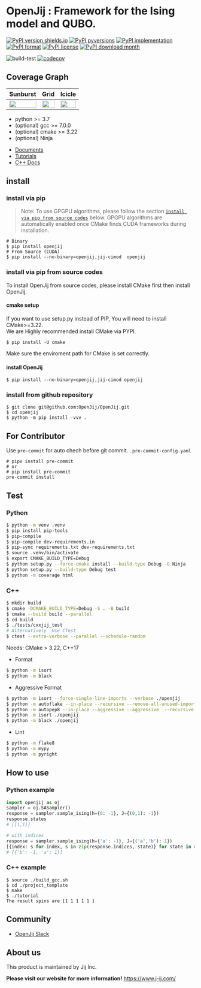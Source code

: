 # OpenJij : Framework for the Ising model and QUBO.
[![PyPI version shields.io](https://img.shields.io/pypi/v/openjij.svg)](https://pypi.python.org/pypi/openjij/)
[![PyPI pyversions](https://img.shields.io/pypi/pyversions/openjij.svg)](https://pypi.python.org/pypi/openjij/)
[![PyPI implementation](https://img.shields.io/pypi/implementation/openjij.svg)](https://pypi.python.org/pypi/openjij/)
[![PyPI format](https://img.shields.io/pypi/format/openjij.svg)](https://pypi.python.org/pypi/openjij/)
[![PyPI license](https://img.shields.io/pypi/l/openjij.svg)](https://pypi.python.org/pypi/openjij/)
[![PyPI download month](https://img.shields.io/pypi/dm/openjij.svg)](https://pypi.python.org/pypi/openjij/)

![build-test](https://github.com/OpenJij/OpenJij/workflows/build-test/badge.svg)
[![codecov](https://codecov.io/gh/OpenJij/OpenJij/branch/main/graph/badge.svg?token=WMSK3GS8E5)](https://codecov.io/gh/OpenJij/OpenJij)

## Coverage Graph 
|**Sunburst**|**Grid**|**Icicle**|
| ---- | ---- | ---- |
|<a href="https://codecov.io/gh/OpenJij/OpenJij"><img src="https://codecov.io/gh/OpenJij/OpenJij/branch/main/graphs/sunburst.svg?token=WMSK3GS8E5" width="100%"/></a>|<a href="https://codecov.io/gh/OpenJij/OpenJij"><img src="https://codecov.io/gh/OpenJij/OpenJij/branch/main/graphs/tree.svg?token=WMSK3GS8E5" width="100%"/></a>|<a href="https://codecov.io/gh/OpenJij/OpenJij"><img src="https://codecov.io/gh/OpenJij/OpenJij/branch/main/graphs/icicle.svg?token=WMSK3GS8E5" width="100%"/></a>|

* python >= 3.7
* (optional) gcc >= 7.0.0
* (optional) cmake >= 3.22
* (optional) Ninja 

- [Documents](https://openjij.github.io/OpenJij_Documentation/build/html/)
- [Tutorials](https://openjij.github.io/OpenJijTutorial/build/html/index.html)
- [C++ Docs](https://openjij.github.io/OpenJij/index.html)

## install

### install via pip
> Note: To use GPGPU algorithms, please follow the section [`install via pip from source codes`](#install-via-pip-from-source-codes) below.
> GPGPU algorithms are automatically enabled once CMake finds CUDA frameworks during installation.
```
# Binary
$ pip install openjij 
# From Source (CUDA)
$ pip install --no-binary=openjij,jij-cimod  openjij
```

### install via pip from source codes
To install OpenJij from source codes, please install CMake first then install OpenJij.

#### cmake setup
If you want to use setup.py instead of PIP, You will need to install CMake\>\=3.22.  
We are Highly recommended install CMake via PYPI.
```
$ pip install -U cmake
```

Make sure the enviroment path for CMake is set correctly.

#### install OpenJij

```
$ pip install --no-binary=openjij,jij-cimod openjij
```

### install from github repository
```
$ git clone git@github.com:OpenJij/OpenJij.git
$ cd openjij
$ python -m pip install -vvv .
```
## For Contributor 
Use `pre-commit` for auto chech before git commit.
`.pre-commit-config.yaml`
``` 
# pipx install pre-commit 
# or 
# pip install pre-commit
pre-commit install
```

## Test 

### Python 
```sh
$ python -m venv .venv
$ pip install pip-tools 
$ pip-compile
$ pip-compile dev-requirements.in
$ pip-sync requirements.txt dev-requirements.txt
$ source .venv/bin/activate
$ export CMAKE_BUILD_TYPE=Debug
$ python setup.py --force-cmake install --build-type Debug -G Ninja
$ python setup.py --build-type Debug test 
$ python -m coverage html
```

### C++ 
```sh
$ mkdir build 
$ cmake -DCMAKE_BUILD_TYPE=Debug -S . -B build
$ cmake --build build --parallel
$ cd build
$ ./tests/cxxjij_test
# Alternatively  Use CTest 
$ ctest --extra-verbose --parallel --schedule-random
```

Needs: CMake > 3.22, C++17

- Format 
``` sh
$ python -m isort 
$ python -m black 
```

- Aggressive Format
```sh 
$ python -m isort --force-single-line-imports --verbose ./openjij
$ python -m autoflake --in-place --recursive --remove-all-unused-imports --ignore-init-module-imports --remove-unused-variables ./openjij
$ python -m autopep8 --in-place --aggressive --aggressive  --recursive ./openjij
$ python -m isort ./openjij
$ python -m black ./openjij
```

- Lint
``` sh 
$ python -m flake8
$ python -m mypy
$ python -m pyright
```


## How to use

### Python example

```python
import openjij as oj
sampler = oj.SASampler()
response = sampler.sample_ising(h={0: -1}, J={(0,1): -1})
response.states
# [[1,1]]

# with indices
response = sampler.sample_ising(h={'a': -1}, J={('a','b'): 1})
[{index: s for index, s in zip(response.indices, state)} for state in response.states]
# [{'b': -1, 'a': 1}]
```

### C++ example

```
$ source ./build_gcc.sh
$ cd ./project_template
$ make
$ ./tutorial
The result spins are [1 1 1 1 1 ]
```

## Community

- [OpenJij Slack](https://join.slack.com/t/openjij/shared_invite/enQtNjQyMjIwMzMwNzA4LTQ5MWRjOWYxYmY1Nzk4YzdiYzlmZjIxYjhhMmMxZjAyMzE3MDc1ZWRkYmI1YjhkNjRlOTM1ODE0NTc5Yzk3ZDA)

## About us

This product is maintained by Jij Inc.

**Please visit our website for more information!**
https://www.j-ij.com/

